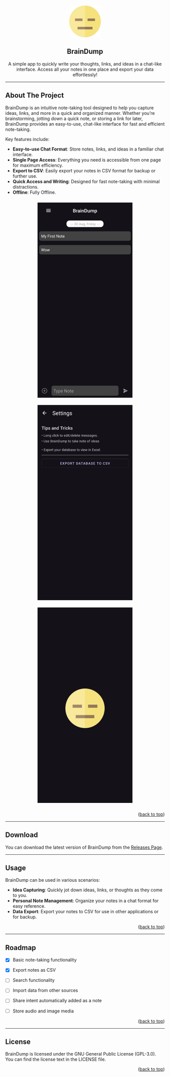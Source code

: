 <!-- PROJECT LOGO -->
<br />
<div align="center">
  <a href="https://github.com/sample_user/braindump">
    <img src="assets/logo.png" alt="BrainDump Logo" width="100" height="100">
  </a>

<h2 align="center">BrainDump</h2>

  <p align="center">
    A simple app to quickly write your thoughts, links, and ideas in a chat-like interface. Access all your notes in one place and export your data effortlessly!
    <br />
     </p>
</div>

---

<!-- ABOUT THE App -->
## About The Project

BrainDump is an intuitive note-taking tool designed to help you capture ideas, links, and more in a quick and organized manner. Whether you’re brainstorming, jotting down a quick note, or storing a link for later, BrainDump provides an easy-to-use, chat-like interface for fast and efficient note-taking.

Key features include:
- **Easy-to-use Chat Format**: Store notes, links, and ideas in a familiar chat interface.
- **Single Page Access**: Everything you need is accessible from one page for maximum efficiency.
- **Export to CSV**: Easily export your notes in CSV format for backup or further use.
- **Quick Access and Writing**: Designed for fast note-taking with minimal distractions.
- **Offline**: Fully Offline.

<p align="center">
  <img src="assets/screenshot1.jpg" alt="BrainDump Screenshot 1" width="300px" style="margin: 10px;">
  <img src="assets/screenshot2.jpg" alt="BrainDump Screenshot 2" width="300px" style="margin: 10px;">
  <img src="assets/screenshot3.jpg" alt="BrainDump Screenshot 3" width="300px" style="margin: 10px;">
</p>

<p align="right">(<a href="#readme-top">back to top</a>)</p>

---

<!-- DOWNLOAD -->
## Download

You can download the latest version of BrainDump from the [Releases Page](https://github.com/illichtz/BrainDump/releases/).

---

<!-- USAGE EXAMPLES -->
## Usage

BrainDump can be used in various scenarios:
- **Idea Capturing**: Quickly jot down ideas, links, or thoughts as they come to you.
- **Personal Note Management**: Organize your notes in a chat format for easy reference.
- **Data Export**: Export your notes to CSV for use in other applications or for backup.


<p align="right">(<a href="#readme-top">back to top</a>)</p>

---

<!-- ROADMAP -->
## Roadmap

- [x] Basic note-taking functionality
- [x] Export notes as CSV
- [ ] Search functionality
- [ ] Import data from other sources
- [ ] Share intent automatically added as a note
- [ ] Store audio and image media


<p align="right">(<a href="#readme-top">back to top</a>)</p>

---

<!-- LICENSE -->
## License

BrainDump is licensed under the GNU General Public License (GPL-3.0). You can find the license text in the LICENSE file.

<p align="right">(<a href="#readme-top">back to top</a>)</p>
